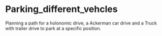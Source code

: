 # Parking_different_vehcles
Planning a path for a holonomic drive, a Ackerman car drive and a Truck with trailer drive to park at a specific position.
